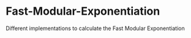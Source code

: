 # Fast-Modular-Exponentiation
Different implementations to calculate the Fast Modular Exponentiation 
